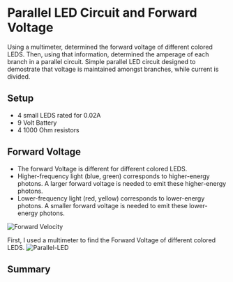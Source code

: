 # Parallel LED Circuit and Forward Voltage
Using a multimeter, determined the forward voltage of different colored LEDS. Then, using that information, determined the amperage of each branch in a parallel circuit. Simple parallel LED circuit designed to demostrate that voltage is maintained amongst branches, while current is divided. 

## Setup
* 4 small LEDS rated for 0.02A
* 9 Volt Battery
* 4 1000 Ohm resistors

## Forward Voltage
* The forward Voltage is different for different colored LEDS.
* Higher-frequency light (blue, green) corresponds to higher-energy photons. A larger forward voltage is needed to emit these higher-energy photons.
* Lower-frequency light (red, yellow) corresponds to lower-energy photons. A smaller forward voltage is needed to emit these lower-energy photons.

  
![Forward Velocity](https://github.com/user-attachments/assets/e63f6e1e-9ad4-4aa3-9886-b66ef63d3912)


First, I used a multimeter to find the Forward Voltage of different colored LEDS.
![Parallel-LED](https://github.com/user-attachments/assets/b10980d9-6426-4b2c-b946-7c75ab4057a1)

## Summary

